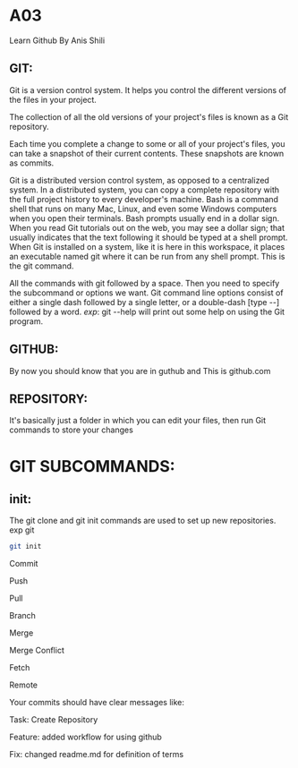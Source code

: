 # A03
Learn Github By Anis Shili




## **GIT**:

Git is a version control system. It helps you control the different versions of the files in your project.

The collection of all the old versions of your project's files is known as a Git repository. 

Each time you complete a change to some or all of your project's files, you can take a snapshot of their current contents. These snapshots are known as commits.

Git is a distributed version control system, as opposed to a centralized system. In a distributed system, you can copy a complete repository with the full project history to every developer's machine.
Bash is a command shell that runs on many Mac, Linux, and even some Windows computers when you open their terminals.
Bash prompts usually end in a dollar sign. When you read Git tutorials out on the web, you may see a dollar sign; that usually indicates that the text following it should be typed at a shell prompt.
When Git is installed on a system, like it is here in this workspace, it places an executable named git where it can be run from any shell prompt. This is the git command.

All the commands with git followed by a space.
Then you need to specify the subcommand or options we want.
Git command line options consist of either a single dash followed by a single letter, or a double-dash [type --] followed by a word.
*exp*: git --help will print out some help on using the Git program.


## **GITHUB**: 
By now you should know that you are in guthub and This is github.com

## **REPOSITORY**: 

It's basically just a folder in which you can edit your files, then run Git commands to store your changes


# **GIT SUBCOMMANDS**:


## init: 
The git clone and git init commands are used to set up new repositories.
exp git 

```bash
git init 

```

Commit

Push

Pull

Branch

Merge

Merge Conflict

Fetch

Remote

Your commits should have clear messages like:


Task: Create Repository

Feature:  added workflow for using github

Fix:  changed readme.md for definition of terms
